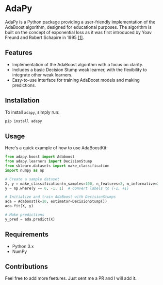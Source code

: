 # AdaPy
AdaPy is a Python package providing a user-friendly implementation of the AdaBoost algorithm, designed for educational purposes. The algorithm is built on the concept of exponential loss as it was first introduced by Yoav Freund and Robert Schapire in 1995 [[1]](https://doi.org/10.1007%2F3-540-59119-2_166).


## Features
- Implementation of the AdaBoost algorithm with a focus on clarity.
- Includes a basic Decision Stump weak learner, with the flexibility to integrate other weak learners.
- Easy-to-use interface for training AdaBoost models and making predictions.


## Installation
To install `adapy`, simply run:
```bash
pip install adapy
```

## Usage
Here's a quick example of how to use AdaBoostKit:
```python
from adapy.boost import Adaboost
from adapy.learners import DecisionStump
from sklearn.datasets import make_classification
import numpy as np

# Create a sample dataset
X, y = make_classification(n_samples=100, n_features=2, n_informative=2, n_redundant=0)
y = np.where(y == 0, -1, 1)  # Convert labels to {-1, +1}

# Initialize and train AdaBoost with DecisionStumps
ada = Adaboost(k=10, estimator=DecisionStump())
ada.fit(X, y)

# Make predictions
y_pred = ada.predict(X)
```

## Requirements
- Python 3.x
- NumPy


## Contributions
Feel free to add more feetures. Just sent me a PR and I will add it.
